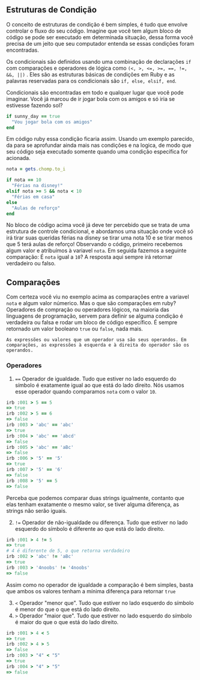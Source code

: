 ## Estruturas de Condição

O conceito de estruturas de condição é bem simples, é tudo que envolve controlar o fluxo do seu código. Imagine que você tem algum bloco de código se pode ser executado em determinada situação, dessa forma você precisa de um jeito que seu computador entenda se essas condições foram encontradas.

Os condicionais são definidos usando uma combinação de declarações `if` com comparações e operadores de lógica como `(<, >, <=, >=, ==, !=, &&, ||)` . Eles são as estruturas básicas de condições em Ruby e as palavras reservadas para os condicionais são `if, else, elsif, end`.

Condicionais são encontradas em todo e qualquer lugar que você pode imaginar. Você já marcou de ir jogar bola com os amigos e só iria se estivesse fazendo sol?

```ruby
if sunny_day == true
  "Vou jogar bola com os amigos"
end
```

Em código ruby essa condição ficaria assim. Usando um exemplo parecido, da para se aprofundar ainda mais nas condições e na logica, de modo que seu código seja executado somente quando uma condição específica for acionada.

```ruby
nota = gets.chomp.to_i

if nota == 10
  "Férias na disney!"
elsif nota >= 5 && nota < 10
  "Férias em casa"
else
  "Aulas de reforço"
end
```

No bloco de código acima você já deve ter percebido que se trata de uma estrutura de controle condicional, e abordamos uma situação onde você só irá tirar suas queridas férias na disney se tirar uma nota 10 e se tirar menos que 5 terá aulas de reforço! Observando o código, primeiro recebemos algum valor e atribuímos à variavel `nota`. Em seguida fazemos a seguinte comparação: É `nota` igual a `10`? A resposta aqui sempre irá retornar verdadeiro ou falso. 

## Comparações

Com certeza você viu no exemplo acima as comparações entre a variavel `nota` e algum valor númerico. Mas o que são comparações em ruby? Operadores de compração ou operadores lógicos, na maioria das linguagens de programação, servem para definir se alguma condição é verdadeira ou falsa e rodar um bloco de código específico. É sempre retornado um valor booleano `true` ou `false`, nada mais. 

`As expressões ou valores que um operador usa são seus operandos. Em comparações, as expressões à esquerda e à direita do operador são os operandos.`

### Operadores

1. `==` Operador de igualdade. Tudo que estiver no lado esquerdo do símbolo é exatamente igual ao que está do lado direito. Nós usamos esse operador quando comparamos `nota` com o valor `10`.
```ruby
irb :001 > 5 == 5
=> true
irb :002 > 5 == 6
=> false
irb :003 > 'abc' == 'abc'
=> true
irb :004 > 'abc' == 'abcd'
=> false
irb :005 > 'abc' == 'aBc'
=> false
irb :006 > '5' == '5'
=> true
irb :007 > '5' == '6'
=> false
irb :008 > '5' == 5
=> false
```
Perceba que podemos comparar duas strings igualmente, contanto que elas tenham exatamente o mesmo valor, se tiver alguma diferença, as strings não serão iguais.

2. `!=` Operador de não-igualdade ou diferença. Tudo que estiver no lado esquerdo do símbolo é diferente ao que está do lado direito. 
```ruby
irb :001 > 4 != 5
=> true
# 4 é diferente de 5, o que retorna verdadeiro
irb :002 > 'abc' != 'aBc'
=> true
irb :003 > '4noobs' != '4noobs'
=> false
```
Assim como no operador de igualdade a comparação é bem simples, basta que ambos os valores tenham a mínima diferença para retornar `true`

3. `<` Operador "menor que". Tudo que estiver no lado esquerdo do símbolo é menor do que o que está do lado direito.
4. `>` Operador "maior que". Tudo que estiver no lado esquerdo do símbolo é maior do que o que está do lado direito.

```ruby
irb :001 > 4 < 5
=> true
irb :002 > 4 > 5
=> false
irb :003 > "4" < "5"
=> true
irb :004 > "4" > "5"
=> false
```










